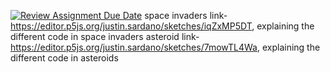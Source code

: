 [![Review Assignment Due Date](https://classroom.github.com/assets/deadline-readme-button-24ddc0f5d75046c5622901739e7c5dd533143b0c8e959d652212380cedb1ea36.svg)](https://classroom.github.com/a/fOgSn8sg)
space invaders link-https://editor.p5js.org/justin.sardano/sketches/iqZxMP5DT, explaining the different code in space invaders
asteroid link-https://editor.p5js.org/justin.sardano/sketches/7mowTL4Wa, explaining the different code in asteroids
